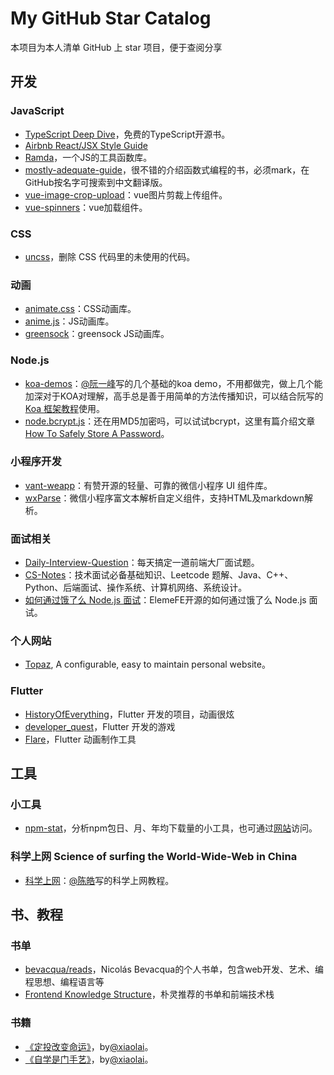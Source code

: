 # My GitHub Star Catalog
本项目为本人清单 GitHub 上 star 项目，便于查阅分享

## 开发

### JavaScript 
- [TypeScript Deep Dive](https://github.com/basarat/typescript-book/)，免费的TypeScript开源书。
- [Airbnb React/JSX Style Guide](https://github.com/airbnb/javascript/tree/master/react)
- [Ramda](https://github.com/ramda/ramda)，一个JS的工具函数库。
- [mostly-adequate-guide](https://github.com/MostlyAdequate/mostly-adequate-guide)，很不错的介绍函数式编程的书，必须mark，在GitHub按名字可搜索到中文翻译版。
- [vue-image-crop-upload](https://github.com/dai-siki/vue-image-crop-upload)：vue图片剪裁上传组件。
- [vue-spinners](https://github.com/Saeris/vue-spinners)：vue加载组件。

### CSS 
- [uncss](https://github.com/uncss/uncss)，删除 CSS 代码里的未使用的代码。

### 动画
- [animate.css](https://github.com/daneden/animate.css)：CSS动画库。
- [anime.js](https://github.com/juliangarnier/anime#------animejs)：JS动画库。
- [greensock](https://github.com/greensock/GSAP)：greensock JS动画库。

### Node.js
- [koa-demos](https://github.com/ruanyf/koa-demos)：[@阮一峰](https://github.com/ruanyf)写的几个基础的koa demo，不用都做完，做上几个能加深对于KOA对理解，高手总是善于用简单的方法传播知识，可以结合阮写的[Koa 框架教程](http://www.ruanyifeng.com/blog/2017/08/koa.html)使用。
- [node.bcrypt.js](https://github.com/kelektiv/node.bcrypt.js)：还在用MD5加密吗，可以试试bcrypt，这里有篇介绍文章[How To Safely Store A Password](http://codahale.com/how-to-safely-store-a-password/)。

### 小程序开发
- [vant-weapp](https://github.com/youzan/vant-weapp)：有赞开源的轻量、可靠的微信小程序 UI 组件库。
- [wxParse](https://github.com/icindy/wxParse)：微信小程序富文本解析自定义组件，支持HTML及markdown解析。


### 面试相关
- [Daily-Interview-Question](https://github.com/Advanced-Frontend/Daily-Interview-Question)：每天搞定一道前端大厂面试题。
- [CS-Notes](https://github.com/CyC2018/CS-Notes)：技术面试必备基础知识、Leetcode 题解、Java、C++、Python、后端面试、操作系统、计算机网络、系统设计。
- [如何通过饿了么 Node.js 面试](https://github.com/ElemeFE/node-interview/tree/master/sections/zh-cn)：ElemeFE开源的如何通过饿了么 Node.js 面试。


### 个人网站
- [Topaz](https://github.com/Naresh1318/Topaz), A configurable, easy to maintain personal website。

### Flutter
- [HistoryOfEverything](https://github.com/2d-inc/HistoryOfEverything)，Flutter 开发的项目，动画很炫
- [developer_quest](https://github.com/2d-inc/developer_quest)，Flutter 开发的游戏
- [Flare](https://github.com/2d-inc/Flare-Flutter)，Flutter 动画制作工具

## 工具

### 小工具
- [npm-stat](https://github.com/pvorb/npm-stat.com#npm-stat)，分析npm包日、月、年均下载量的小工具，也可通过[网站](https://npm-stat.com/)访问。

### 科学上网 Science of surfing the World-Wide-Web in China
- [科学上网](https://github.com/haoel/haoel.github.io)：[@陈皓](https://github.com/haoel)写的科学上网教程。


## 书、教程

### 书单
- [bevacqua/reads](https://github.com/bevacqua/reads)，Nicolás Bevacqua的个人书单，包含web开发、艺术、编程思想、编程语言等
- [Frontend Knowledge Structure](https://github.com/JacksonTian/fks)，朴灵推荐的书单和前端技术栈

### 书籍
- [《定投改变命运》](https://github.com/xiaolai/regular-investing-in-box)，by[@xiaolai](https://github.com/xiaolai)。
- [《自学是门手艺》](https://github.com/selfteaching/the-craft-of-selfteaching)，by[@xiaolai](https://github.com/xiaolai)。


